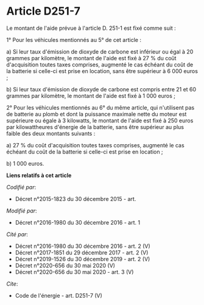 # Article D251-7

Le montant de l'aide prévue à l'article D. 251-1 est fixé comme suit : 

1° Pour les véhicules mentionnés au 5° de cet article : 

a) Si leur taux d'émission de dioxyde de carbone est inférieur ou égal à 20 grammes par kilomètre, le montant de l'aide est
fixé à 27 % du coût d'acquisition toutes taxes comprises, augmenté le cas échéant du coût de la batterie si celle-ci est
prise en location, sans être supérieur à 6 000 euros ; 

b) Si leur taux d'émission de dioxyde de carbone est compris entre 21 et 60 grammes par kilomètre, le montant de l'aide est
fixé à 1 000 euros ; 

2° Pour les véhicules mentionnés au 6° du même article, qui n'utilisent pas de batterie au plomb et dont la puissance
maximale nette du moteur est supérieure ou égale à 3 kilowatts, le montant de l'aide est fixé à 250 euros par kilowattheures
d'énergie de la batterie, sans être supérieur au plus faible des deux montants suivants : 

a) 27 % du coût d'acquisition toutes taxes comprises, augmenté le cas échéant du coût de la batterie si celle-ci est prise en
location ; 

b) 1 000 euros.

**Liens relatifs à cet article**

_Codifié par_:

  - Décret n°2015-1823 du 30 décembre 2015 - art.

_Modifié par_:

  - Décret n°2016-1980 du 30 décembre 2016 - art. 1

_Cité par_:

  - Décret n°2016-1980 du 30 décembre 2016 - art. 2 (V)
  - Décret n°2017-1851 du 29 décembre 2017 - art. 2 (V)
  - Décret n°2019-1526 du 30 décembre 2019 - art. 2 (V)
  - Décret n°2020-656 du 30 mai 2020 (V)
  - Décret n°2020-656 du 30 mai 2020 - art. 3 (V)

_Cite_:

  - Code de l'énergie - art. D251-7 (V)
